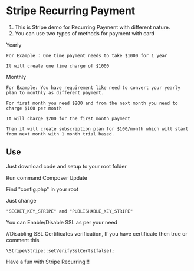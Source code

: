 # Stripe Recurring Payment 

1) This is Stripe demo for Recurring Payment with different nature.
2) You can use two types of methods for payment with card

Yearly

	For Example : One time payment needs to take $1000 for 1 year
	
	It will create one time charge of $1000 
	
	
Monthly

	For Example: You have requirement like need to convert your yearly plan to monthly as different payment.
	
	For first month you need $200 and from the next month you need to charge $100 per month 
	
	It will charge $200 for the first month payment
	
	Then it will create subscription plan for $100/month which will start from next month with 1 month trial based.
	
	

## Use

Just download code and setup to your root folder

Run command Composer Update

Find "config.php" in your root

Just change

	"SECRET_KEY_STRIPE" and "PUBLISHABLE_KEY_STRIPE"


You can Enable/Disable SSL as per your need 

//Disabling SSL Certificates verification, If you have certificate then true or comment this

	\Stripe\Stripe::setVerifySslCerts(false);



Have a fun with Stripe Recurring!!!
